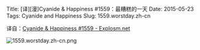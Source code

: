 Title: [译][漫]Cyanide & Happiness #1559：最糟糕的一天
Date: 2015-05-23
Tags: Cyanide and Happiness
Slug: 1559.worstday.zh-cn

译自：[Cyanide & Happiness #1559 - Explosm.net](http://explosm.net/comics/1559/)


![1559.worstday.zh-cn.png](/static/images/comics/1559.worstday.zh-cn.png)


